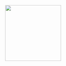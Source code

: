 
<div>
    <img height="180em" src="https://github-readme-stats.vercel.app/api?username=GuilhermeSantos01&show_icons=true&theme=dark&include_all_commits=true&count_private=true"/>
    <img height="180em" src="https://github-readme-stats.vercel.app/api/top-langs/?username=GuilhermeSantos01&layout=compact&langs_count-16&theme=dark"/>
 <div>
